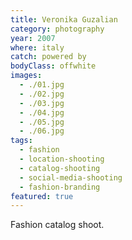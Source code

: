 ```yaml
---
title: Veronika Guzalian
category: photography
year: 2007
where: italy
catch: powered by
bodyClass: offwhite
images:
  - ./01.jpg
  - ./02.jpg
  - ./03.jpg
  - ./04.jpg
  - ./05.jpg
  - ./06.jpg
tags:
  - fashion
  - location-shooting
  - catalog-shooting
  - social-media-shooting
  - fashion-branding
featured: true
---
```


Fashion catalog shoot.

